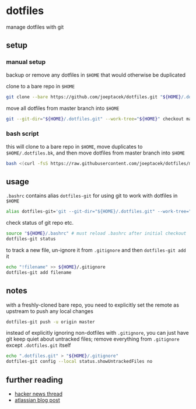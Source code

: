# dotfiles

manage dotfiles with git

## setup

### manual setup

backup or remove any dotfiles in `$HOME` that would otherwise be duplicated

clone to a bare repo in `$HOME`

```bash
git clone --bare https://github.com/joeptacek/dotfiles.git "${HOME}/.dotfiles.git"
```

move all dotfiles from master branch into `$HOME`

```bash
git --git-dir="${HOME}/.dotfiles.git" --work-tree="${HOME}" checkout master .
```

### bash script

this will clone to a bare repo in `$HOME`, move duplicates to `$HOME/.dotfiles.bk`, and then move dotfiles from master branch into `$HOME`

```bash
bash <(curl -fsS https://raw.githubusercontent.com/joeptacek/dotfiles/master/.dotfiles-install)
```

## usage

`.bashrc` contains alias `dotfiles-git` for using git to work with dotfiles in `$HOME`

```bash
alias dotfiles-git='git --git-dir="${HOME}/.dotfiles.git" --work-tree="${HOME}"'
```

check status of git repo etc.

```bash
source "${HOME}/.bashrc" # must reload .bashrc after initial checkout
dotfiles-git status
```

to track a new file, un-ignore it from `.gitignore` and then `dotfiles-git add` it

```bash
echo "!filename" >> ${HOME}/.gitignore
dotfiles-git add filename
```

## notes

with a freshly-cloned bare repo, you need to explicitly set the remote as upstream to push any local changes

```bash
dotfiles-git push -u origin master
```

instead of explicitly ignoring non-dotfiles with `.gitignore`, you can just have git keep quiet about untracked files; remove everything from `.gitignore` except `.dotfiles.git` itself

```bash
echo ".dotfiles.git" > "${HOME}/.gitignore"
dotfiles-git config --local status.showUntrackedFiles no
```

## further reading

* [hacker news thread](https://news.ycombinator.com/item?id=11070797)
* [atlassian blog post](https://developer.atlassian.com/blog/2016/02/best-way-to-store-dotfiles-git-bare-repo/)
